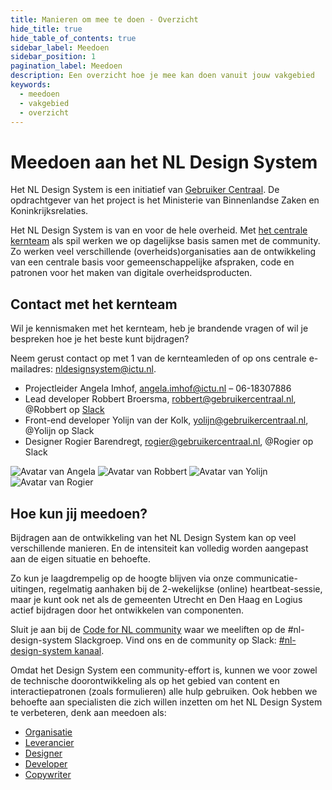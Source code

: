 ```yaml
---
title: Manieren om mee te doen - Overzicht
hide_title: true
hide_table_of_contents: true
sidebar_label: Meedoen
sidebar_position: 1
pagination_label: Meedoen
description: Een overzicht hoe je mee kan doen vanuit jouw vakgebied
keywords:
  - meedoen
  - vakgebied
  - overzicht
---
```


# Meedoen aan het NL Design System

Het NL Design System is een initiatief van [Gebruiker Centraal](https://www.gebruikercentraal.nl/). De opdrachtgever van het project is het Ministerie van Binnenlandse Zaken en Koninkrijksrelaties.

Het NL Design System is van en voor de hele overheid. Met [het centrale kernteam](06-samen-met-kernteam.md) als spil werken we op dagelijkse basis samen met de community. Zo werken veel verschillende (overheids)organisaties aan de ontwikkeling van een centrale basis voor gemeenschappelijke afspraken, code en patronen voor het maken van digitale overheidsproducten.

## Contact met het kernteam

Wil je kennismaken met het kernteam, heb je brandende vragen of wil je bespreken hoe je het beste kunt bijdragen?

Neem gerust contact op met 1 van de kernteamleden of op ons centrale e-mailadres: <a href="mailto:nldesignsystem@ictu.nl">nldesignsystem@ictu.nl</a>.

- Projectleider Angela Imhof, [angela.imhof@ictu.nl](mailto:angela.imhof@ictu.nl) – 06-18307886
- Lead developer Robbert Broersma, [robbert@gebruikercentraal.nl](mailto:robbert@gebruikercentraal.nl), @Robbert op [Slack](https://praatmee.codefor.nl)
- Front-end developer Yolijn van der Kolk, [yolijn@gebruikercentraal.nl](mailto:yolijn@gebruikercentraal.nl), @Yolijn op Slack
- Designer Rogier Barendregt, [rogier@gebruikercentraal.nl](mailto:rogier@gebruikercentraal.nl), @Rogier op Slack

<img alt="Avatar van Angela" class="avatar-coreteam" src="https://user-images.githubusercontent.com/248921/156389018-9cfe9078-3ada-4bdd-ad50-6cfdced50ff9.png" />
<img alt="Avatar van Robbert" class="avatar-coreteam" src="https://user-images.githubusercontent.com/248921/156389031-9b6e2e47-3e06-4bb7-93c9-6ddcc1013e9a.png" />
<img alt="Avatar van Yolijn" class="avatar-coreteam" src="https://user-images.githubusercontent.com/248921/156389047-60e9bf71-09c7-4494-8c59-2e0e9aa26fb5.png" />
<img alt="Avatar van Rogier" class="avatar-coreteam" src="https://user-images.githubusercontent.com/248921/156389063-521ab2f8-eec4-4edc-8d05-bfb1bb933fc2.png" />

## Hoe kun jij meedoen?

Bijdragen aan de ontwikkeling van het NL Design System kan op veel verschillende manieren. En de intensiteit kan volledig worden aangepast aan de eigen situatie en behoefte.

Zo kun je laagdrempelig op de hoogte blijven via onze communicatie-uitingen, regelmatig aanhaken bij de 2-wekelijkse (online) heartbeat-sessie, maar je kunt ook net als de gemeenten Utrecht en Den Haag en Logius actief bijdragen door het ontwikkelen van componenten.

Sluit je aan bij de [Code for NL community](https://praatmee.codefor.nl) waar we meeliften op de #nl-design-system Slackgroep. Vind ons en de community op Slack: [#nl-design-system kanaal](https://praatmee.codefor.nl/).

Omdat het Design System een community-effort is, kunnen we voor zowel de technische doorontwikkeling als op het gebied van content en interactiepatronen (zoals formulieren) alle hulp gebruiken. Ook hebben we behoefte aan specialisten die zich willen inzetten om het NL Design System te verbeteren, denk aan meedoen als:

- [Organisatie](01-als-organisatie/README.md)
- [Leverancier](02-als-leverancier/README.md)
- [Designer](03-als-designer/README.md)
- [Developer](04-als-developer/README.md)
- [Copywriter](05-als-copywriter/README.md)

<!-- DEZE PAGINA ALS MDX MET MOOI DESIGN? -->
